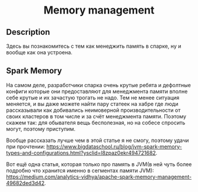 <h1 align="center">Memory management</h1>


## Description

Здесь вы познакомитесь с тем как менеджить память в спарке, ну и вообще как она устроена.


## Spark Memory

На самом деле, разработчики спарка очень крутые ребята и дефолтные конфиги которые они предоставляют для менеджмента памяти вполне себе крутые и их зачастую трогать
не надо. Тем не менее ситуация меняется, и вы даже можете найти пару статеек на хабре где люди рассказывали как добивались неимоверной производительности от своих 
кластеров в том числе и за счёт менеджмента памяти. Поэтому скажем так: для обывателя вещь бесполезная, но на собесе спросить могут, поэтому приступим.

Вообще рассказать лучше чем в этой статье я не смогу, поэтому удачи при прочтении: 
https://www.bigdataschool.ru/blog/jvm-spark-memory-types-and-configurations.html?ysclid=l8zpaz0ekr494721682.

Вот ещё одна статья, которая только про память в JVM(в ней чуть более подробно что хранится именно в сегментах памяти JVM):
https://medium.com/analytics-vidhya/apache-spark-memory-management-49682ded3d42.